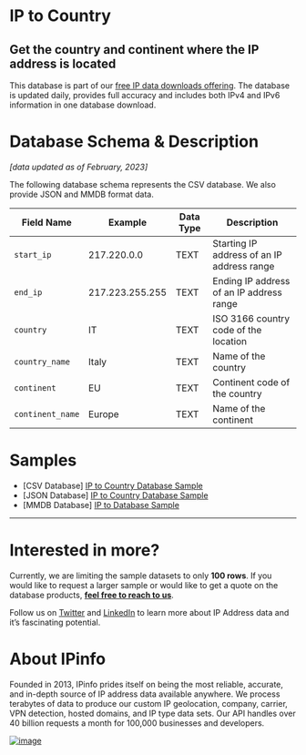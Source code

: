 # IP to Country

## Get the country and continent where the IP address is located

This database is part of our [free IP data downloads offering](https://ipinfo.io/products/free-ip-database). The database is updated daily, provides full accuracy and includes both IPv4 and IPv6 information in one database download.

# Database Schema & Description

*[data updated as of February, 2023]*

The following database schema represents the CSV database. We also provide JSON and MMDB format data.

| Field Name | Example | Data Type | Description |
| --- | --- | --- | --- |
| `start_ip` | 217.220.0.0 | TEXT | Starting IP address of an IP address range |
| `end_ip` | 217.223.255.255 | TEXT | Ending IP address of an IP address range |
| `country` | IT | TEXT | ISO 3166 country code of the location |
| `country_name` | Italy | TEXT | Name of the country |
| `continent` | EU | TEXT | Continent code of the country |
| `continent_name` | Europe | TEXT | Name of the continent |


# Samples

- [CSV Database] [IP to Country Database Sample](/IP%20to%20Country/ip_country_sample.csv)
- [JSON Database] [IP to Country Database Sample](/IP%20to%20Country/ip_country_sample.json)
- [MMDB Database] [IP to Database Sample](/IP%20to%20Country/ip_country_sample.mmdb)

---

# Interested in more?

Currently, we are limiting the sample datasets to only **100 rows**. If you would like to request a larger sample or would like to get a quote on the database products, **[feel free to reach to us](https://ipinfo.io/products/ip-database-download#request_form)**.

Follow us on [Twitter](https://twitter.com/ipinfo) and [LinkedIn](https://www.linkedin.com/company/ipinfo/) to learn more about IP Address data and it’s fascinating potential.

# About IPinfo

Founded in 2013, IPinfo prides itself on being the most reliable, accurate, and in-depth source of IP address data available anywhere. We process terabytes of data to produce our custom IP geolocation, company, carrier, VPN detection, hosted domains, and IP type data sets. Our API handles over 40 billion requests a month for 100,000 businesses and developers.

[![image](https://avatars3.githubusercontent.com/u/15721521?s=128&u=7bb7dde5c4991335fb234e68a30971944abc6bf3&v=4)](https://ipinfo.io/)